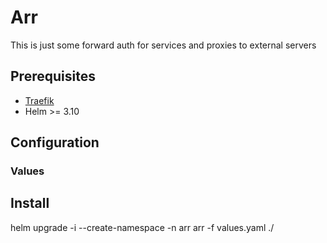 # Arr

This is just some forward auth for services and proxies to external servers

## Prerequisites

- [Traefik](https://doc.traefik.io/traefik/setup/kubernetes/)
- Helm >= 3.10

## Configuration

### Values



## Install

helm upgrade -i --create-namespace -n arr arr -f values.yaml ./
